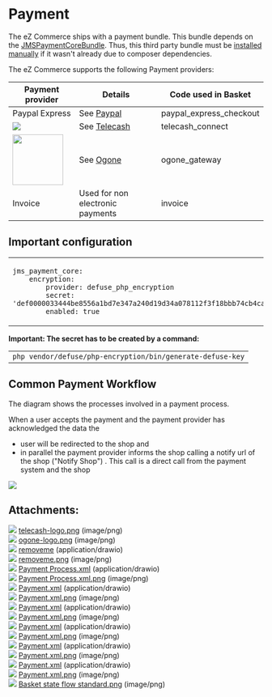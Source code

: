 # Payment

The eZ Commerce ships with a payment bundle. This bundle depends on the [JMSPaymentCoreBundle](http://jmsyst.com/bundles/JMSPaymentCoreBundle). Thus, this third party bundle must be [installed manually](http://jmsyst.com/bundles/JMSPaymentCoreBundle/master/installation) if it wasn't already due to composer dependencies.

The eZ Commerce supports the following Payment providers:

<table>
<thead>
<tr class="header">
<th>Payment provider</th>
<th>Details</th>
<th>Code used in Basket</th>
</tr>
</thead>
<tbody>
<tr>
<td>Paypal Express</td>
<td>See <a href="PayPal_23561073.html">Paypal</a></td>
<td>paypal_express_checkout</td>
</tr>
<tr>
<td><div class="content-wrapper">
<img src="attachments/23560256/23563442.png" class="confluence-embedded-image" />
</td>
<td>See <a href="Telecash_23560650.html">Telecash</a></td>
<td>telecash_connect</td>
</tr>
<tr>
<td><div class="content-wrapper">
<img src="attachments/23560256/23563455.png" class="confluence-embedded-image confluence-thumbnail" width="100" />
</td>
<td>See <a href="Ogone_23560639.html">Ogone</a></td>
<td>ogone_gateway</td>
</tr>
<tr>
<td>Invoice</td>
<td>Used for non electronic payments</td>
<td>invoice</td>
</tr>
</tbody>
</table>

## Important configuration

<table>
<tbody>
<tr>
<td><p><code class="sourceCode php">jms_payment_core:</code><br />
<code class="sourceCode php">    </code><code class="sourceCode php">encryption:</code><br />
<code class="sourceCode php">        </code><code class="sourceCode php">provider: defuse_php_encryption</code><br />
<code class="sourceCode php">        </code><code class="sourceCode php">secret: </code><code class="sourceCode php"><span class="st">&#39;def0000033444be8556a1bd7e347a240d19d34a078112f3f18bbb74cb4caeff9f9df7e2f1c86f32826b6b262360791264a0aeb851bdb999f2b882038448966b3b1d40a79&#39;</code><br />
<code class="sourceCode php">        </code><code class="sourceCode php">enabled: <span class="kw">true</code></p></td>
</tr>
</tbody>
</table>

**Important: The secret has to be created by a command:**

|                                                            |
| ---------------------------------------------------------- |
| `php vendor/defuse/php-encryption/bin/generate-defuse-key` |

## Common Payment Workflow

The diagram shows the processes involved in a payment process.

When a user accepts the payment and the payment provider has acknowledged the data the

  - user will be redirected to the shop and 
  - in parallel the payment provider informs the shop calling a notify url of the shop ("Notify Shop") . This call is a direct call from the payment system and the shop 

![](attachments/23560256/23562134.png)

## Attachments:

![](images/icons/bullet_blue.gif) [telecash-logo.png](attachments/23560256/23563442.png) (image/png)  
![](images/icons/bullet_blue.gif) [ogone-logo.png](attachments/23560256/23563455.png) (image/png)  
![](images/icons/bullet_blue.gif) [removeme](attachments/23560256/23563457) (application/drawio)  
![](images/icons/bullet_blue.gif) [removeme.png](attachments/23560256/23563453.png) (image/png)  
![](images/icons/bullet_blue.gif) [Payment Process.xml](attachments/23560256/23563454.xml) (application/drawio)  
![](images/icons/bullet_blue.gif) [Payment Process.xml.png](attachments/23560256/23563451.png) (image/png)  
![](images/icons/bullet_blue.gif) [Payment.xml](attachments/23560256/23563450.xml) (application/drawio)  
![](images/icons/bullet_blue.gif) [Payment.xml.png](attachments/23560256/23563398.png) (image/png)  
![](images/icons/bullet_blue.gif) [Payment.xml](attachments/23560256/23563342.xml) (application/drawio)  
![](images/icons/bullet_blue.gif) [Payment.xml.png](attachments/23560256/23563343.png) (image/png)  
![](images/icons/bullet_blue.gif) [Payment.xml](attachments/23560256/23563309.xml) (application/drawio)  
![](images/icons/bullet_blue.gif) [Payment.xml.png](attachments/23560256/23563307.png) (image/png)  
![](images/icons/bullet_blue.gif) [Payment.xml](attachments/23560256/23563311.xml) (application/drawio)  
![](images/icons/bullet_blue.gif) [Payment.xml.png](attachments/23560256/23563312.png) (image/png)  
![](images/icons/bullet_blue.gif) [Payment.xml](attachments/23560256/23563452.xml) (application/drawio)  
![](images/icons/bullet_blue.gif) [Payment.xml.png](attachments/23560256/23563401.png) (image/png)  
![](images/icons/bullet_blue.gif) [Basket state flow standard.png](attachments/23560256/23562134.png) (image/png)  
